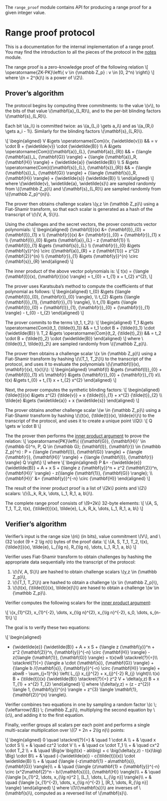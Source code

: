 The `range_proof` module contains API for producing a range proof for a given integer value.

Range proof protocol
====================

This is a documentation for the internal implementation of a range proof. 
You may find the introduction to all the pieces of the protocol in the [notes](../notes/index.html) module.

The range proof is a zero-knowledge proof of the following relation
\\[
\operatorname{ZK-PK}\left\\{
  v \in {\mathbb Z\_p}
  : v \in [0, 2^n)
\right\\}
\\] where \\(n = 2^{k}\\) is a power of \\(2\\).

Prover’s algorithm
------------------

The protocol begins by computing three commitments: to the value \\(v\\),
to the bits of that value \\(\mathbf{a}\_{L,R}\\),
and to the per-bit blinding factors \\(\mathbf{s}\_{L,R}\\).

Each bit \\(a_i\\) is committed twice: as \\(a\_{L,i} \gets a\_i\\) and as \\(a\_{R,i} \gets a_i - 1\\).
Similarly for the blinding factors \\(\mathbf{s}\_{L,R}\\).

\\[
\begin{aligned}
V &\gets \operatorname{Com}(v, {\widetilde{v}})                   && = v \cdot B + {\widetilde{v}} \cdot {\widetilde{B}} \\\\
A &\gets \operatorname{Com}({\mathbf{a}}\_{L}, {\mathbf{a}}\_{R}) && = {\langle {\mathbf{a}}\_L, {\mathbf{G}} \rangle} + {\langle {\mathbf{a}}\_R, {\mathbf{H}} \rangle} + {\widetilde{a}} {\widetilde{B}} \\\\
S &\gets \operatorname{Com}({\mathbf{s}}\_{L}, {\mathbf{s}}\_{R}) && = {\langle {\mathbf{s}}\_L, {\mathbf{G}} \rangle} + {\langle {\mathbf{s}}\_R, {\mathbf{H}} \rangle} + {\widetilde{s}} {\widetilde{B}} \\\\
\end{aligned}
\\] where \\(\widetilde{v}, \widetilde{a}, \widetilde{s}\\) are sampled randomly
from \\({\mathbb Z\_p}\\) and \\(\mathbf{s}\_{L,R}\\) are sampled randomly from \\({\mathbb Z\_p}^{n}\\).

The prover then obtains challenge scalars \\(y,z \in {\mathbb Z\_p}\\) using a Fiat-Shamir transform,
so that each scalar is generated as a hash of the transcript of \\(\\{V, A, S\\}\\).

Using the challenges and the secret vectors, the prover constructs vector polynomials:
\\[
\begin{aligned}
  {\mathbf{l}}(x) &= {\mathbf{l}}\_{0} + {\mathbf{l}}\_{1} x \\\\
  {\mathbf{r}}(x) &= {\mathbf{r}}\_{0} + {\mathbf{r}}\_{1} x \\\\
  {\mathbf{l}}\_{0} &\gets {\mathbf{a}}\_{L} - z {\mathbf{1}} \\\\
  {\mathbf{l}}\_{1} &\gets {\mathbf{s}}\_{L} \\\\
  {\mathbf{r}}\_{0} &\gets {\mathbf{y}}^{n} \circ ({\mathbf{a}}\_{R}   + z {\mathbf{1}}) + z^{2} {\mathbf{2}}^{n} \\\\
  {\mathbf{r}}\_{1} &\gets {\mathbf{y}}^{n} \circ {\mathbf{s}}\_{R}
\end{aligned}
\\]

The inner product of the above vector polynomials is:
\\[
  t(x) = {\langle {\mathbf{l}}(x), {\mathbf{r}}(x) \rangle} = t\_{0} + t\_{1} x + t\_{2} x^{2}, 
\\]

The prover uses Karatsuba’s method to compute the coefficients of that polynomial as follows:
\\[
\begin{aligned}
  t\_{0} &\gets {\langle {\mathbf{l}}\_{0}, {\mathbf{r}}\_{0} \rangle},  \\\\
  t\_{2} &\gets {\langle {\mathbf{l}}\_{1}, {\mathbf{r}}\_{1} \rangle},  \\\\
  t\_{1} &\gets {\langle {\mathbf{l}}\_{0} + {\mathbf{l}}\_{1}, {\mathbf{r}}\_{0} + {\mathbf{r}}\_{1} \rangle} - t\_{0} - t\_{2} 
\end{aligned}
\\]

The prover commits to the terms \\(t_1, t_2\\):
\\[
\begin{aligned}
T\_1 &\gets \operatorname{Com}(t\_1, {\tilde{t}\_1})  && = t\_1 \cdot B + {\tilde{t}\_1} \cdot {\widetilde{B}} \\\\
T\_2 &\gets \operatorname{Com}(t\_2, {\tilde{t}\_2})  && = t\_2 \cdot B + {\tilde{t}\_2} \cdot {\widetilde{B}}
\end{aligned}
\\] where \\(\tilde{t}\_1, \tilde{t}\_2\\) are sampled randomly from \\({\mathbb Z\_p}\\).

The prover then obtains a challenge scalar \\(x \in {\mathbb Z\_p}\\) using a Fiat-Shamir transform
by hashing \\(\\{T_1, T_2\\}\\) to the transcript of the protocol,
and uses it to evaluate the polynomials \\(\\{\mathbf{l}(x), \mathbf{r}(x), t(x)\\}\\):
\\[
\begin{aligned}
  \mathbf{l}  &\gets  {\mathbf{l}}\_{0} + {\mathbf{l}}\_{1} x\\\\
  \mathbf{r}  &\gets  {\mathbf{r}}\_{0} + {\mathbf{r}}\_{1} x\\\\
  t(x)        &\gets  t\_{0} + t\_{1} x + t\_{2} x^{2}
\end{aligned}
\\]

Next, the prover computes the synthetic blinding factors:
\\[
\begin{aligned}
  {\tilde{t}}(x) &\gets z^{2} {\tilde{v}} + x {\tilde{t}}\_{1} + x^{2} {\tilde{t}}\_{2} \\\\
   \tilde{e}     &\gets {\widetilde{a}}   + x {\widetilde{s}}
\end{aligned}
\\]

The prover obtains another challenge scalar \\(w \in {\mathbb Z\_p}\\) using a Fiat-Shamir transform
by hashing \\(\\{t(x), {\tilde{t}}(x), \tilde{e}\\}\\) to the transcript of the protocol,
and uses it to create a unique point \\(Q\\):
\\[
	Q  \gets  w \cdot B
\\]

The the prover then performs the [inner product argument](../inner_product_proof/index.html) to prove the relation:
\\[
\operatorname{PK}\left\\{
  ({\mathbf{G}}, {\mathbf{H}}' \in {\mathbb G}^n, P, Q \in {\mathbb G}; {\mathbf{l}}, {\mathbf{r}} \in {\mathbb Z\_p}^n)
  : P = {\langle {\mathbf{l}}, {\mathbf{G}} \rangle} + {\langle {\mathbf{r}}, {\mathbf{H}}' \rangle} + {\langle {\mathbf{l}}, {\mathbf{r}} \rangle} Q
\right\\}
\\] where
\\[
\begin{aligned}
	P &= -{\widetilde{e}} {\widetilde{B}} + A + x S + {\langle z {\mathbf{y}}^n + z^2 {\mathbf{2}}^n, {\mathbf{H}}' \rangle} - z{\langle {\mathbf{1}}, {\mathbf{G}} \rangle}; \\\\
	{\mathbf{H}}' &= {\mathbf{y}}^{-n} \circ {\mathbf{H}}
\end{aligned}
\\]

The result of the inner product proof is a list of \\(2k\\) points and \\(2\\) scalars: \\(\\{L\_k, R\_k, \\dots, L\_1, R\_1, a, b\\}\\).

The complete range proof consists of \\(9+2k\\) 32-byte elements:
\\[
  \\{A, S, T_1, T_2, t(x), {\tilde{t}}(x), \tilde{e}, L\_k, R\_k, \\dots, L\_1, R\_1, a, b\\}
\\]


Verifier’s algorithm
--------------------

Verifier’s input is the range size \\(n\\) (in bits), value commitment \\(V\\), and \\(32 \cdot (9 + 2 \lg n)\\) bytes of the proof data:
\\[
  \\{A, S, T_1, T_2, t(x), {\tilde{t}}(x), \tilde{e}, L\_{\lg n}, R\_{\lg n}, \\dots, L\_1, R\_1, a, b\\}
\\]

Verifier uses Fiat-Shamir transform to obtain challenges by hashing the appropriate data sequentially into the transcript of the protocol:

1. \\(\\{V, A, S\\}\\) are hashed to obtain challenge scalars \\(y,z \in {\mathbb Z\_p}\\),
2. \\(\\{T_1, T_2\\}\\) are hashed to obtain a challenge \\(x \in {\mathbb Z\_p}\\),
3. \\(\\{t(x), {\tilde{t}}(x), \tilde{e}\\}\\) are hased to obtain a challenge \\(w \in {\mathbb Z\_p}\\).

Verifier computes the following scalars for the [inner product argument](../inner_product_proof/index.html):

\\[
	\\{x\_{1}^{2}, x\_{1}^{-2}, \dots, x\_{\lg n}^{2}, x\_{\lg n}^{-2}, s_0, \dots, s_{n-1}\\}
\\]

The goal is to verify these two equations:

\\[
\begin{aligned}
- {\widetilde{e}} {\widetilde{B}} + A + x S + {\langle z {\mathbf{y}}^n + z^2 {\mathbf{2}}^n, {\mathbf{y}}^{-n} \circ {\mathbf{H}} \rangle} - z{\langle {\mathbf{1}}, {\mathbf{G}} \rangle} + t(x)wB \stackrel{?}{=}\\\\
\stackrel{?}{=} {\langle a \cdot {\mathbf{s}}, {\mathbf{G}} \rangle} + {\langle b /{\mathbf{s}}, {\mathbf{y}}^{-n} \circ {\mathbf{H}} \rangle} + abwB - \sum\_{j=1}^{k} \left( L\_{j} x\_{j}^{2} + x\_{j}^{-2} R\_{j} \right)\\\\
t(x) B + {\tilde{t}}(x) {\widetilde{B}} \stackrel{?}{=} z^2 V + \delta(y,z) B + x T\_{1} + x^{2} T\_{2}
\end{aligned}
\\] where \\(\delta(y,z) = (z - z^{2}) \langle 1, {\mathbf{y}}^{n} \rangle + z^{3} \langle \mathbf{1}, {\mathbf{2}}^{n} \rangle\\).

Verifier combines two equations in one by sampling a random factor \\(c \\; {\xleftarrow{\\$}} \\; {\mathbb Z\_p}\\),
multiplying the second equation by \\(c\\), and adding it to the first equation.

Finally, verifier groups all scalars per each point and performs a single multi-scalar multiplication over \\((7 + 2n + 2\\lg n)\\) points:

\\[
\begin{aligned}
0 \quad \stackrel{?}{=} & \quad 1       \cdot A \\\\
                      + & \quad x       \cdot S \\\\
                      + & \quad cz^2    \cdot V \\\\
                      + & \quad cx      \cdot T_1 \\\\
                      + & \quad cx^2    \cdot T_2 \\\\
                      + & \quad \Big(w \big(t(x) - ab\big) + c \big(\delta(y,z) - t(x)\big) \Big) \cdot B\\\\
                      + & \quad (-{\widetilde{e}} - c{\tilde{t}}(x)) \cdot \widetilde{B} \\\\
                      + & \quad {\langle {-z\mathbf{1} - a\mathbf{s}}, {\mathbf{G}} \rangle}\\\\
                      + & \quad {\langle {z\mathbf{1} + {\mathbf{y}}^{-n} \circ (x^2\mathbf{2}^n - b/{\mathbf{s}})}, {\mathbf{H}} \rangle}\\\\
                      + & \quad {\langle [x_{1}^2,    \dots, x_{\lg n}^2    ], [L_1, \dots, L_{\lg n}] \rangle}\\\\
                      + & \quad {\langle [x_{1}^{-2}, \dots, x_{\lg n}^{-2} ], [R_1, \dots, R_{\lg n}] \rangle}
\end{aligned}
\\] where \\(1/{\mathbf{s}}\\) are inverses of \\(\mathbf{s}\\), computed as a reversed list of \\(\mathbf{s}\\).






